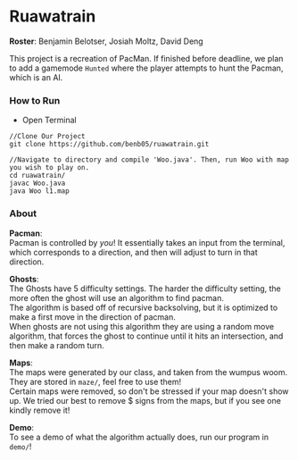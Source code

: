 # Ruawatrain

**Roster**: Benjamin Belotser, Josiah Moltz, David Deng

This project is a recreation of PacMan. If finished before deadline, we plan to add a gamemode `Hunted` where the player attempts to hunt the Pacman, which is an AI.

### How to Run
- Open Terminal

```
//Clone Our Project
git clone https://github.com/benb05/ruawatrain.git

//Navigate to directory and compile 'Woo.java'. Then, run Woo with map you wish to play on.
cd ruawatrain/
javac Woo.java
java Woo l1.map
```

### About

**Pacman**: \
Pacman is controlled by *you*! It essentially takes an input from the terminal, which corresponds to a direction, and then will adjust to turn in that direction.

**Ghosts**: \
The Ghosts have 5 difficulty settings. The harder the difficulty setting, the more often the ghost will use an algorithm to find pacman. \
The algorithm is based off of recursive backsolving, but it is optimized to make a first move in the direction of pacman. \
When ghosts are not using this algorithm they are using a random move algorithm, that forces the ghost to continue until it hits an intersection, and then make a random turn.

**Maps**: \
The maps were generated by our class, and taken from the wumpus woom. They are stored in `maze/`, feel free to use them! \
Certain maps were removed, so don't be stressed if your map doesn't show up. We tried our best to remove $ signs from the maps, but if you see one kindly remove it!

**Demo**: \
To see a demo of what the algorithm actually does, run our program in `demo/`!
